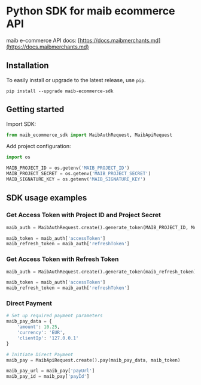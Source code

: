 # Python SDK for maib ecommerce API
maib e-commerce API docs: [https://docs.maibmerchants.md](https://docs.maibmerchants.md)

## Installation
To easily install or upgrade to the latest release, use `pip`.
```shell
pip install --upgrade maib-ecommerce-sdk
```

## Getting started
Import SDK:

```python
from maib_ecommerce_sdk import MaibAuthRequest, MaibApiRequest
```

Add project configuration:

```python
import os

MAIB_PROJECT_ID = os.getenv('MAIB_PROJECT_ID')
MAIB_PROJECT_SECRET = os.getenv('MAIB_PROJECT_SECRET')
MAIB_SIGNATURE_KEY = os.getenv('MAIB_SIGNATURE_KEY')
```

## SDK usage examples
### Get Access Token with Project ID and Project Secret

```python
maib_auth = MaibAuthRequest.create().generate_token(MAIB_PROJECT_ID, MAIB_PROJECT_SECRET)

maib_token = maib_auth['accessToken']
maib_refresh_token = maib_auth['refreshToken']
```

### Get Access Token with Refresh Token

```python
maib_auth = MaibAuthRequest.create().generate_token(maib_refresh_token)

maib_token = maib_auth['accessToken']
maib_refresh_token = maib_auth['refreshToken']
```

### Direct Payment

```python
# Set up required payment parameters
maib_pay_data = {
    'amount': 10.25,
    'currency': 'EUR',
    'clientIp': '127.0.0.1'
}

# Initiate Direct Payment
maib_pay = MaibApiRequest.create().pay(maib_pay_data, maib_token)

maib_pay_url = maib_pay['payUrl']
maib_pay_id = maib_pay['payId']
```